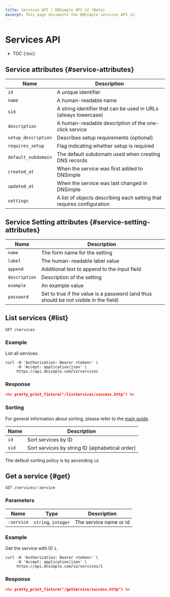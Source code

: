 ```yaml
---
title: Services API | DNSimple API v2 (Beta)
excerpt: This page documents the DNSimple services API v2.
---
```


# Services API

* TOC
{:toc}

## Service attributes {#service-attributes}

Name | Description
-----|------------
`id` | A unique identifier
`name` | A human-readable name
`sid` | A string identifier that can be used in URLs (always lowercase)
`description` | A human-readable description of the one-click service
`setup_description` | Describes setup requirements (optional)
`requires_setup` | Flag indicating whether setup is required
`default_subdomain` | The default subdomain used when creating DNS records
`created_at` | When the service was first added to DNSimple
`updated_at` | When the service was last changed in DNSimple
`settings` | A list of objects describing each setting that requires configuration

## Service Setting attributes {#service-setting-attributes}

Name | Description
-----|------------
`name` | The form name for the setting
`label` | The human-readable label value
`append` | Additional text to append to the input field
`description` | Description of the setting
`example` | An example value
`password` | Set to true if the value is a password (and thus should be not visible in the field)


## List services {#list}

    GET /services

### Example

List all services.

    curl -H 'Authorization: Bearer <token>' \
         -H 'Accept: application/json' \
         https://api.dnsimple.com/v2/services

### Response

~~~json
<%= pretty_print_fixture("/listServices/success.http") %>
~~~

### Sorting

For general information about sorting, please refer to the [main guide](/v2/#sorting).

Name | Description
-----|------------
`id` | Sort services by ID
`sid` | Sort services by string ID (alphabetical order)

The default sorting policy is by ascending `id`.


## Get a service {#get}

    GET /services/:service

### Parameters

Name | Type | Description
-----|------|------------
`:service` | `string`, `integer` | The service name or id

### Example

Get the service with ID `1`.

    curl -H 'Authorization: Bearer <token>' \
         -H 'Accept: application/json' \
         https://api.dnsimple.com/v2/services/1

### Response

~~~json
<%= pretty_print_fixture("/getService/success.http") %>
~~~
